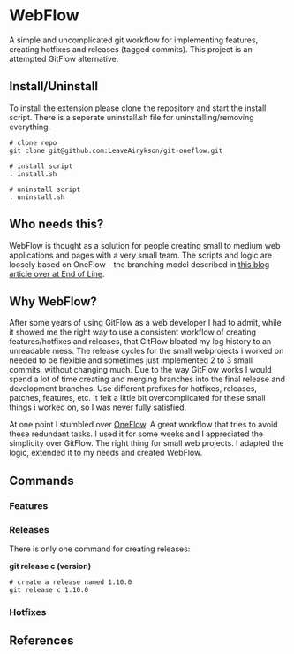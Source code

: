 # WebFlow

A simple and uncomplicated git workflow for implementing features, creating hotfixes and releases (tagged commits). This project is an attempted GitFlow alternative.

## Install/Uninstall
To install the extension please clone the repository and start the install script. There is a seperate uninstall.sh file for uninstalling/removing everything.

```
# clone repo
git clone git@github.com:LeaveAirykson/git-oneflow.git

# install script
. install.sh

# uninstall script
. uninstall.sh
```

## Who needs this?

WebFlow is thought as a solution for people creating small to medium web applications and pages with a very small team. The scripts and logic are loosely based on OneFlow - the branching model described in [this blog article over at End of Line](https://www.endoflineblog.com/oneflow-a-git-branching-model-and-workflow).

## Why WebFlow?

After some years of using GitFlow as a web developer I had to admit, while it showed me the right way to use a consistent workflow of creating features/hotfixes and releases, that GitFlow bloated my log history to an unreadable mess. The release cycles for the small webprojects i worked on needed to be flexible and sometimes just implemented 2 to 3 small commits, without changing much. Due to the way GitFlow works I would spend a lot of time creating and merging branches into the final release and development branches. Use different prefixes for hotfixes, releases, patches, features, etc. It felt a little bit overcomplicated for these small things i worked on, so I was never fully satisfied.

At one point I stumbled over [OneFlow](https://www.endoflineblog.com/oneflow-a-git-branching-model-and-workflow). A great workflow that tries to avoid these redundant tasks. I used it for some weeks and I appreciated the simplicity over GitFlow. The right thing for small web projects. I adapted the logic, extended it to my needs and created WebFlow.

## Commands

### Features

### Releases
There is only one command for creating releases:

**git release c (version)**

```
# create a release named 1.10.0
git release c 1.10.0
```

### Hotfixes


## References